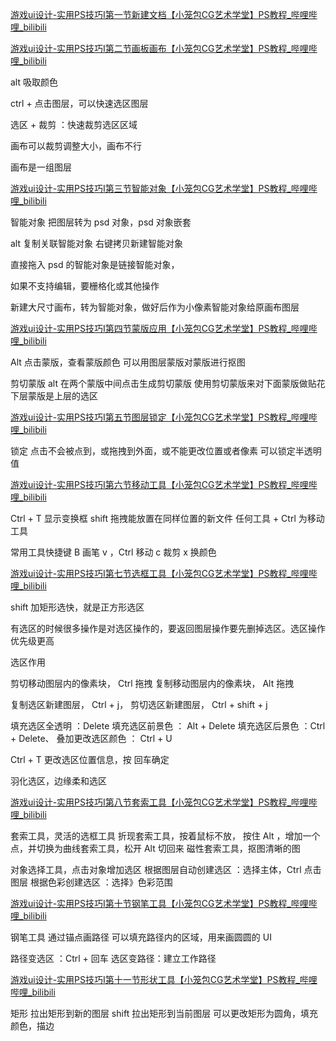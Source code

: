 [游戏ui设计-实用PS技巧I第一节新建文档【小笼包CG艺术学堂】PS教程\_哔哩哔哩\_bilibili](https://www.bilibili.com/video/BV1HT411H7mt?vd_source=ebf06d572d5366b5ef7bc5032fefb08d&spm_id_from=333.788.videopod.sections)

[游戏ui设计-实用PS技巧I第二节画板画布【小笼包CG艺术学堂】PS教程\_哔哩哔哩\_bilibili](https://www.bilibili.com/video/BV1TT411H7Ye?vd_source=ebf06d572d5366b5ef7bc5032fefb08d&spm_id_from=333.788.player.switch)

alt 吸取颜色

ctrl + 点击图层，可以快速选区图层

选区 + 裁剪 ：快速裁剪选区区域

画布可以裁剪调整大小，画布不行

画布是一组图层

[游戏ui设计-实用PS技巧I第三节智能对象【小笼包CG艺术学堂】PS教程\_哔哩哔哩\_bilibili](https://www.bilibili.com/video/BV1Lz4y1Y7BM?vd_source=ebf06d572d5366b5ef7bc5032fefb08d&spm_id_from=333.788.player.switch)

智能对象
把图层转为 psd 对象，psd 对象嵌套

alt 复制关联智能对象
右键拷贝新建智能对象

直接拖入 psd 的智能对象是链接智能对象，

如果不支持编辑，要栅格化或其他操作

新建大尺寸画布，转为智能对象，做好后作为小像素智能对象给原画布图层

[游戏ui设计-实用PS技巧I第四节蒙版应用【小笼包CG艺术学堂】PS教程\_哔哩哔哩\_bilibili](https://www.bilibili.com/video/BV1Ng4y1j7Eh?vd_source=ebf06d572d5366b5ef7bc5032fefb08d&spm_id_from=333.788.player.switch)

Alt 点击蒙版，查看蒙版颜色
可以用图层蒙版对蒙版进行抠图

剪切蒙版
alt 在两个蒙版中间点击生成剪切蒙版
使用剪切蒙版来对下面蒙版做贴花
下层蒙版是上层的选区

[游戏ui设计-实用PS技巧I第五节图层锁定【小笼包CG艺术学堂】PS教程\_哔哩哔哩\_bilibili](https://www.bilibili.com/video/BV1mc411N7bM?vd_source=ebf06d572d5366b5ef7bc5032fefb08d&spm_id_from=333.788.videopod.sections)

锁定
点击不会被点到，或拖拽到外面，或不能更改位置或者像素
可以锁定半透明值

[游戏ui设计-实用PS技巧I第六节移动工具【小笼包CG艺术学堂】PS教程\_哔哩哔哩\_bilibili](https://www.bilibili.com/video/BV1wc411K7n9?vd_source=ebf06d572d5366b5ef7bc5032fefb08d&spm_id_from=333.788.videopod.sections)

Ctrl + T 显示变换框
shift 拖拽能放置在同样位置的新文件
任何工具 + Ctrl 为移动工具

常用工具快捷键
B 画笔
v ，Ctrl 移动
c 裁剪
x 换颜色

[游戏ui设计-实用PS技巧I第七节选框工具【小笼包CG艺术学堂】PS教程\_哔哩哔哩\_bilibili](https://www.bilibili.com/video/BV1Sd4y1f7v7?vd_source=ebf06d572d5366b5ef7bc5032fefb08d&spm_id_from=333.788.player.switch)


shift 加矩形选快，就是正方形选区

有选区的时候很多操作是对选区操作的，要返回图层操作要先删掉选区。选区操作优先级更高

选区作用

剪切移动图层内的像素块， Ctrl 拖拽
复制移动图层内的像素块， Alt 拖拽

复制选区新建图层， Ctrl + j， 
剪切选区新建图层， Ctrl + shift + j

填充选区全透明 ：Delete
填充选区前景色 ： Alt + Delete
填充选区后景色 ：Ctrl + Delete、
叠加更改选区颜色 ： Ctrl + U 

Ctrl + T 更改选区位置信息，按 回车确定

羽化选区，边缘柔和选区

[游戏ui设计-实用PS技巧I第八节套索工具【小笼包CG艺术学堂】PS教程\_哔哩哔哩\_bilibili](https://www.bilibili.com/video/BV1uz4y1h73W?vd_source=ebf06d572d5366b5ef7bc5032fefb08d&spm_id_from=333.788.player.switch)

套索工具，灵活的选框工具
折现套索工具，按着鼠标不放， 按住 Alt ，增加一个点，并切换为曲线套索工具，松开 Alt 切回来
磁性套索工具，抠图清晰的图

对象选择工具，点击对象增加选区
根据图层自动创建选区 ：选择主体，Ctrl 点击图层
根据色彩创建选区 ：选择》色彩范围

[游戏ui设计-实用PS技巧I第十节钢笔工具【小笼包CG艺术学堂】PS教程\_哔哩哔哩\_bilibili](https://www.bilibili.com/video/BV1jm4y1t7YE?vd_source=ebf06d572d5366b5ef7bc5032fefb08d&spm_id_from=333.788.player.switch)

钢笔工具
通过锚点画路径
可以填充路径内的区域，用来画圆圆的 UI

路径变选区 ：Ctrl + 回车
选区变路径：建立工作路径

[游戏ui设计-实用PS技巧I第十一节形状工具【小笼包CG艺术学堂】PS教程\_哔哩哔哩\_bilibili](https://www.bilibili.com/video/BV1no4y137We?vd_source=ebf06d572d5366b5ef7bc5032fefb08d&spm_id_from=333.788.player.switch)

矩形
拉出矩形到新的图层
shift 拉出矩形到当前图层
可以更改矩形为圆角，填充颜色，描边